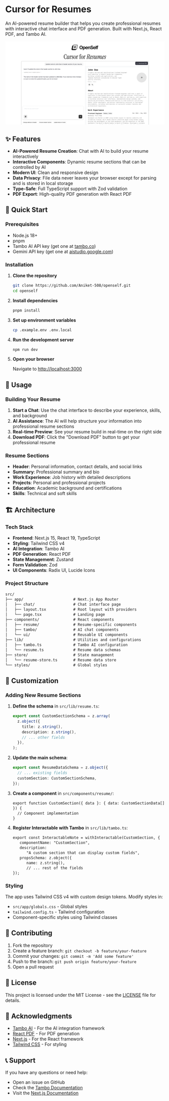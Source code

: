 # Cursor for Resumes

An AI-powered resume builder that helps you create professional resumes with interactive chat interface and PDF generation. Built with Next.js, React PDF, and Tambo AI.

[![Resume Builder](public/og.png)](https://openself.vercel.app/)

## ✨ Features

- **AI-Powered Resume Creation**: Chat with AI to build your resume interactively
- **Interactive Components**: Dynamic resume sections that can be controlled by AI
- **Modern UI**: Clean and responsive design
- **Data Privacy**: File data never leaves your browser except for parsing and is stored in local storage
- **Type-Safe**: Full TypeScript support with Zod validation
- **PDF Export**: High-quality PDF generation with React PDF

## 🚀 Quick Start

### Prerequisites

- Node.js 18+
- pnpm
- Tambo AI API key (get one at [tambo.co](https://tambo.co))
- Gemini API key (get one at [aistudio.google.com](https://aistudio.google.com))

### Installation

1. **Clone the repository**

   ```bash
   git clone https://github.com/Aniket-508/openself.git
   cd openself
   ```

2. **Install dependencies**

   ```bash
   pnpm install
   ```

3. **Set up environment variables**

   ```bash
   cp .example.env .env.local
   ```

4. **Run the development server**

   ```bash
   npm run dev
   ```

5. **Open your browser**

   Navigate to [http://localhost:3000](http://localhost:3000)

## 📖 Usage

### Building Your Resume

1. **Start a Chat**: Use the chat interface to describe your experience, skills, and background
2. **AI Assistance**: The AI will help structure your information into professional resume sections
3. **Real-time Preview**: See your resume build in real-time on the right side
4. **Download PDF**: Click the "Download PDF" button to get your professional resume

### Resume Sections

- **Header**: Personal information, contact details, and social links
- **Summary**: Professional summary and bio
- **Work Experience**: Job history with detailed descriptions
- **Projects**: Personal and professional projects
- **Education**: Academic background and certifications
- **Skills**: Technical and soft skills

## 🏗️ Architecture

### Tech Stack

- **Frontend**: Next.js 15, React 19, TypeScript
- **Styling**: Tailwind CSS v4
- **AI Integration**: Tambo AI
- **PDF Generation**: React PDF
- **State Management**: Zustand
- **Form Validation**: Zod
- **UI Components**: Radix UI, Lucide Icons

### Project Structure

```
src/
├── app/                      # Next.js App Router
│   ├── chat/                 # Chat interface page
│   ├── layout.tsx            # Root layout with providers
│   └── page.tsx              # Landing page
├── components/               # React components
│   ├── resume/               # Resume-specific components
│   ├── tambo/                # AI chat components
│   └── ui/                   # Reusable UI components
├── lib/                      # Utilities and configurations
│   ├── tambo.ts              # Tambo AI configuration
│   └── resume.ts             # Resume data schemas
├── store/                    # State management
│   └── resume-store.ts       # Resume data store
└── styles/                   # Global styles
```

## 🎨 Customization

### Adding New Resume Sections

1. **Define the schema** in `src/lib/resume.ts`:

   ```typescript
   export const CustomSectionSchema = z.array(
     z.object({
       title: z.string(),
       description: z.string(),
       // ... other fields
     }),
   );
   ```

2. **Update the main schema**:

   ```typescript
   export const ResumeDataSchema = z.object({
     // ... existing fields
     customSection: CustomSectionSchema,
   });
   ```

3. **Create a component** in `src/components/resume/`:

   ```tsx
   export function CustomSection({ data }: { data: CustomSectionData[] }) {
     // Component implementation
   }
   ```

4. **Register Interactable with Tambo** in `src/lib/tambo.ts`:
   ```tsx
   export const InteractableNote = withInteractable(CustomSection, {
      componentName: "CustomSection",
      description:
         "A custom section that can display custom fields",
      propsSchema: z.object({
         name: z.string(),
         // ... rest of the fields
   });
   ```

### Styling

The app uses Tailwind CSS v4 with custom design tokens. Modify styles in:

- `src/app/globals.css` - Global styles
- `tailwind.config.ts` - Tailwind configuration
- Component-specific styles using Tailwind classes

## 🤝 Contributing

1. Fork the repository
2. Create a feature branch: `git checkout -b feature/your-feature`
3. Commit your changes: `git commit -m 'Add some feature'`
4. Push to the branch: `git push origin feature/your-feature`
5. Open a pull request

## 📄 License

This project is licensed under the MIT License - see the [LICENSE](LICENSE) file for details.

## 🙏 Acknowledgments

- [Tambo AI](https://tambo.co) - For the AI integration framework
- [React PDF](https://react-pdf.org/) - For PDF generation
- [Next.js](https://nextjs.org/) - For the React framework
- [Tailwind CSS](https://tailwindcss.com/) - For styling

## 📞 Support

If you have any questions or need help:

- Open an issue on GitHub
- Check the [Tambo Documentation](https://docs.tambo.co)
- Visit the [Next.js Documentation](https://nextjs.org/docs)
